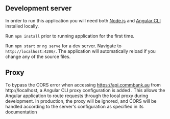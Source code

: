 
## Development server 

In order to run this application you will need both [Node.js](https://nodejs.org/en/) and [Angular CLI](https://angular.io/cli) installed locally.

Run `npm install` prior to running application for the first time.

Run `npm start` or `ng serve` for a dev server. Navigate to `http://localhost:4200/`. The application will automatically reload if you change any of the source files.

## Proxy
To bypass the CORS error when accessing https://api.commbank.au from http://localhost, a Angular CLI proxy configuration is added . This allows the Angular application to route requests through the local proxy during development. In production, the proxy will be ignored, and CORS will be handled according to the server's configuration as specified in its documentation
